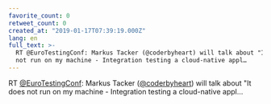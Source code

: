 ```yaml
---
favorite_count: 0
retweet_count: 0
created_at: "2019-01-17T07:39:19.000Z"
lang: en
full_text: >-
  RT @EuroTestingConf: Markus Tacker (@coderbyheart) will talk about "It does
  not run on my machine - Integration testing a cloud-native appl…
---
```


RT [@EuroTestingConf](https://twitter.com/EuroTestingConf): Markus Tacker
([@coderbyheart](https://twitter.com/coderbyheart)) will talk about "It does not
run on my machine - Integration testing a cloud-native appl…
